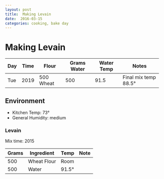 ```yaml
---
layout: post
title:  Making Levain
date:  2016-03-15
categories: cooking, bake day
---
```


# Making Levain
  Day   | Time  |  Flour    | Grams Water | Water Temp  | Notes
  ------|-------|-----------|-------------|-------------|-------
  Tue  | 2019   | 500 Wheat | 500         | 91.5     | Final mix temp 88.5&deg;

## Environment

  * Kitchen Temp: 73&deg;
  * General Humidity: medium
  
### Levain  

Mix time: 2015

  Grams     | Ingredient  | Temp  | Note
  ----------|-------------|-------|----------
  500       | Wheat Flour | Room  |
  500       | Water       | 91.5&deg; | 


